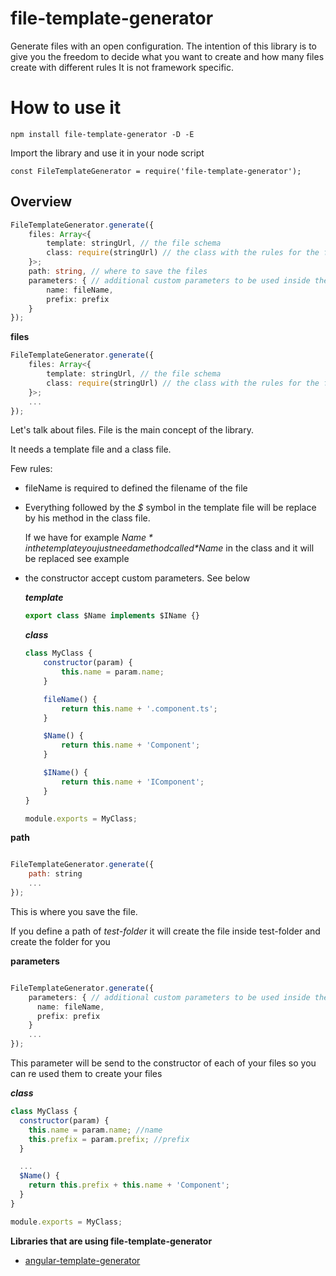 # file-template-generator
Generate files with an open configuration.
The intention of this library is to give you the freedom to decide what you want to create and how many files create with different rules
It is not framework specific.

# How to use it

```
npm install file-template-generator -D -E

```
Import the library and use it in your node script 

```
const FileTemplateGenerator = require('file-template-generator');

```
## Overview

```ts
FileTemplateGenerator.generate({
    files: Array<{
        template: stringUrl, // the file schema
        class: require(stringUrl) // the class with the rules for the file
    }>;
    path: string, // where to save the files
    parameters: { // additional custom parameters to be used inside the files
        name: fileName,
        prefix: prefix
    }
});

```

**files**

```ts
FileTemplateGenerator.generate({
    files: Array<{
        template: stringUrl, // the file schema
        class: require(stringUrl) // the class with the rules for the file
    }>;
    ...
});
```

Let's talk about files.
File is the main concept of the library. 

It needs a template file and a class file.

Few rules:

- fileName is required to defined the filename of the file
- Everything followed by the *$* symbol in the template file will be replace by his method in the class file.

    If we have for example *$Name* in the template you just need a method called *$Name* in the class and it will be replaced
    see example
    
- the constructor accept custom parameters. See below    

    ***template***
    ```ts
    export class $Name implements $IName {}

    ```

    ***class***
    ```js
    class MyClass {
        constructor(param) {
            this.name = param.name;
        }
    
        fileName() {
            return this.name + '.component.ts';
        }
    
        $Name() {
            return this.name + 'Component';
        }
    
        $IName() {
            return this.name + 'IComponent';
        }
    }

    module.exports = MyClass;
    ```

**path**

```js

FileTemplateGenerator.generate({
    path: string
    ...
});

```

This is where you save the file.

If you define a path of *test-folder* it will create the file inside test-folder and create the folder for you

**parameters**

```ts

FileTemplateGenerator.generate({
    parameters: { // additional custom parameters to be used inside the files
      name: fileName,
      prefix: prefix
    }
    ...
});

```

This parameter will be send to the constructor of each of your files so you can re used them to create your files

***class***
```js
class MyClass {
  constructor(param) {
    this.name = param.name; //name
    this.prefix = param.prefix; //prefix
  }

  ...
  $Name() {
    return this.prefix + this.name + 'Component';
  }
}

module.exports = MyClass;
```

**Libraries that are using file-template-generator**

- [angular-template-generator](https://www.npmjs.com/package/angular-template-generator)